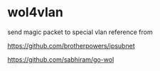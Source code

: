 # wol4vlan
send magic packet to special vlan
reference from

https://github.com/brotherpowers/ipsubnet


https://github.com/sabhiram/go-wol

